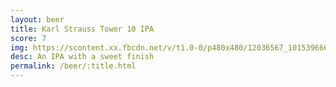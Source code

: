 ```yaml
---
layout: beer
title: Karl Strauss Tower 10 IPA
score: 7
img: https://scontent.xx.fbcdn.net/v/t1.0-0/p480x480/12036567_10153966649818745_3762140237584842223_n.jpg?oh=ab01e9718a32eb0fea76836ad28ffc83&oe=5876A98B
desc: An IPA with a sweet finish
permalink: /beer/:title.html
---
```

